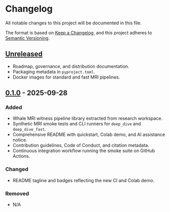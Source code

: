 # Changelog

All notable changes to this project will be documented in this file.

The format is based on [Keep a Changelog](https://keepachangelog.com/en/1.1.0/),
and this project adheres to [Semantic Versioning](https://semver.org/spec/v2.0.0.html).

## [Unreleased]
- Roadmap, governance, and distribution documentation.
- Packaging metadata in `pyproject.toml`.
- Docker images for standard and fast MRI pipelines.

## [0.1.0] - 2025-09-28
### Added
- Whale MRI witness pipeline library extracted from research workspace.
- Synthetic MRI smoke tests and CLI runners for `deep_dive` and `deep_dive_fast`.
- Comprehensive README with quickstart, Colab demo, and AI assistance notice.
- Contribution guidelines, Code of Conduct, and citation metadata.
- Continuous integration workflow running the smoke suite on GitHub Actions.

### Changed
- README tagline and badges reflecting the new CI and Colab demo.

### Removed
- N/A

[Unreleased]: https://github.com/jorgeLRW/whale/compare/v0.1.0...HEAD
[0.1.0]: https://github.com/jorgeLRW/whale/releases/tag/v0.1.0
